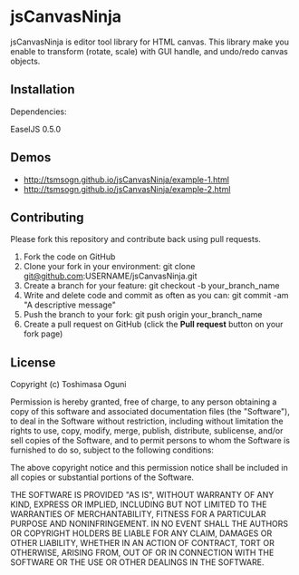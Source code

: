 
# jsCanvasNinja

jsCanvasNinja is editor tool library for HTML canvas. This library make you enable to transform (rotate, scale) with GUI handle, and undo/redo canvas objects.

## Installation

Dependencies:

EaselJS 0.5.0

## Demos

- <http://tsmsogn.github.io/jsCanvasNinja/example-1.html>
- <http://tsmsogn.github.io/jsCanvasNinja/example-2.html>

## Contributing

Please fork this repository and contribute back using pull requests.

1. Fork the code on GitHub
2. Clone your fork in your environment: git clone git@github.com:USERNAME/jsCanvasNinja.git
3. Create a branch for your feature: git checkout -b your_branch_name
4. Write and delete code and commit as often as you can: git commit -am "A descriptive message"
5. Push the branch to your fork: git push origin your_branch_name
6. Create a pull request on GitHub (click the **Pull request** button on your fork page)

## License

Copyright (c) Toshimasa Oguni

Permission is hereby granted, free of charge, to any person
obtaining a copy of this software and associated documentation
files (the "Software"), to deal in the Software without
restriction, including without limitation the rights to use,
copy, modify, merge, publish, distribute, sublicense, and/or sell
copies of the Software, and to permit persons to whom the
Software is furnished to do so, subject to the following
conditions:

The above copyright notice and this permission notice shall be
included in all copies or substantial portions of the Software.

THE SOFTWARE IS PROVIDED "AS IS", WITHOUT WARRANTY OF ANY KIND,
EXPRESS OR IMPLIED, INCLUDING BUT NOT LIMITED TO THE WARRANTIES
OF MERCHANTABILITY, FITNESS FOR A PARTICULAR PURPOSE AND
NONINFRINGEMENT. IN NO EVENT SHALL THE AUTHORS OR COPYRIGHT
HOLDERS BE LIABLE FOR ANY CLAIM, DAMAGES OR OTHER LIABILITY,
WHETHER IN AN ACTION OF CONTRACT, TORT OR OTHERWISE, ARISING
FROM, OUT OF OR IN CONNECTION WITH THE SOFTWARE OR THE USE OR
OTHER DEALINGS IN THE SOFTWARE.
